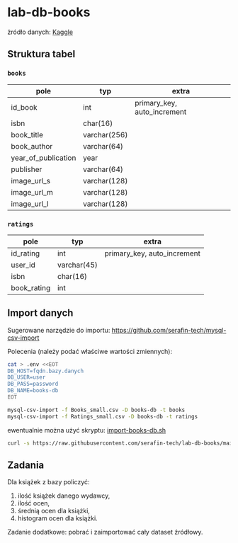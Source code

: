 # lab-db-books

żródło danych: [Kaggle](https://www.kaggle.com/datasets/arashnic/book-recommendation-dataset)

## Struktura tabel

### `books`

| pole                | typ          | extra                       |
|---------------------|--------------|-----------------------------|
| id_book             | int          | primary_key, auto_increment |
| isbn                | char(16)     |                             |
| book_title          | varchar(256) |                             |
| book_author         | varchar(64)  |                             |
| year_of_publication | year         |                             |
| publisher           | varchar(64)  |                             |
| image_url_s         | varchar(128) |                             |
| image_url_m         | varchar(128) |                             |
| image_url_l         | varchar(128) |                             |

### `ratings`

| pole        | typ         | extra                       |
|-------------|-------------|-----------------------------|
| id_rating   | int         | primary_key, auto_increment |
| user_id     | varchar(45) |                             |
| isbn        | char(16)    |                             |
| book_rating | int         |                             |

## Import danych

Sugerowane narzędzie do importu: https://github.com/serafin-tech/mysql-csv-import

Polecenia (należy podać właściwe wartości zmiennych):

```sh
cat > .env <<EOT
DB_HOST=fqdn.bazy.danych
DB_USER=user
DB_PASS=password
DB_NAME=books-db
EOT

mysql-csv-import -f Books_small.csv -D books-db -t books
mysql-csv-import -f Ratings_small.csv -D books-db -t ratings
```

ewentualnie można użyć skryptu: [import-books-db.sh](import-books-db.sh)

```sh
curl -s https://raw.githubusercontent.com/serafin-tech/lab-db-books/main/import-books-db.sh | bash
```

## Zadania

Dla książek z bazy policzyć:

1. ilość książek danego wydawcy,
2. ilość ocen,
3. średnią ocen dla książki,
4. histogram ocen dla książki.

Zadanie dodatkowe: pobrać i zaimportować cały dataset źródłowy.

